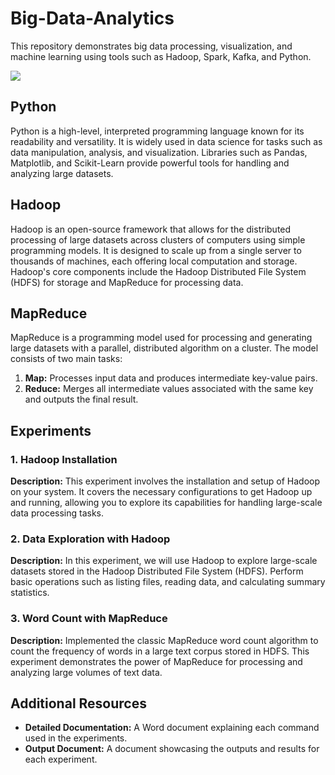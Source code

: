 # Big-Data-Analytics
This repository demonstrates big data processing, visualization, and machine learning using tools such as Hadoop, Spark, Kafka, and Python.

<img src = "https://th.bing.com/th/id/R.8332a2c65eeaecfb365ec3a11e9c2b0e?rik=a86A6oZLes5OWw&riu=http%3a%2f%2ftimesquareit.com%2fimages%2fsl-1.jpg&ehk=VKCM0JR5%2b2hM2HSb%2b%2f6w88WsQFhqxkY3pnZymVms7mo%3d&risl=&pid=ImgRaw&r=0">

## Python

Python is a high-level, interpreted programming language known for its readability and versatility. It is widely used in data science for tasks such as data manipulation, analysis, and visualization. Libraries such as Pandas, Matplotlib, and Scikit-Learn provide powerful tools for handling and analyzing large datasets.

## Hadoop

Hadoop is an open-source framework that allows for the distributed processing of large datasets across clusters of computers using simple programming models. It is designed to scale up from a single server to thousands of machines, each offering local computation and storage. Hadoop's core components include the Hadoop Distributed File System (HDFS) for storage and MapReduce for processing data.

## MapReduce

MapReduce is a programming model used for processing and generating large datasets with a parallel, distributed algorithm on a cluster. The model consists of two main tasks:
1. **Map:** Processes input data and produces intermediate key-value pairs.
2. **Reduce:** Merges all intermediate values associated with the same key and outputs the final result.

## Experiments

### 1. Hadoop Installation

**Description:** 
This experiment involves the installation and setup of Hadoop on your system. It covers the necessary configurations to get Hadoop up and running, allowing you to explore its capabilities for handling large-scale data processing tasks.

### 2. Data Exploration with Hadoop

**Description:**
In this experiment, we will use Hadoop to explore large-scale datasets stored in the Hadoop Distributed File System (HDFS). Perform basic operations such as listing files, reading data, and calculating summary statistics.

### 3. Word Count with MapReduce

**Description:**
Implemented the classic MapReduce word count algorithm to count the frequency of words in a large text corpus stored in HDFS. This experiment demonstrates the power of MapReduce for processing and analyzing large volumes of text data.

## Additional Resources

- **Detailed Documentation:** A Word document explaining each command used in the experiments.
- **Output Document:** A document showcasing the outputs and results for each experiment.
